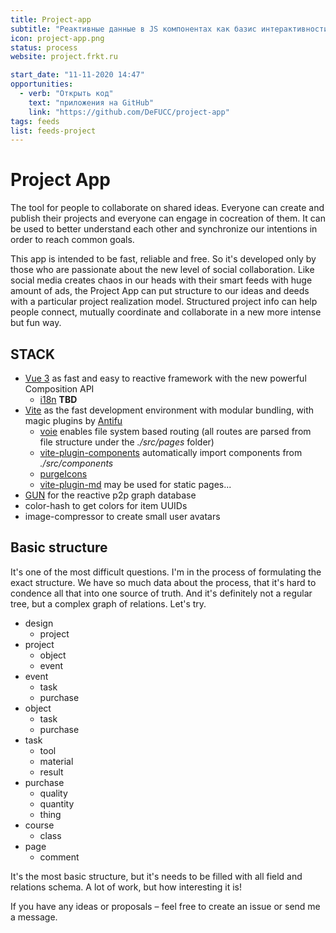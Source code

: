 ```yaml
---
title: Project-app
subtitle: "Реактивные данные в JS компонентах как базис интерактивности веб-приложения"
icon: project-app.png
status: process
website: project.frkt.ru

start_date: "11-11-2020 14:47"
opportunities:
  - verb: "Открыть код"
    text: "приложения на GitHub"
    link: "https://github.com/DeFUCC/project-app"
tags: feeds
list: feeds-project
---
```


# Project App

The tool for people to collaborate on shared ideas. Everyone can create and publish their projects and everyone can engage in cocreation of them. It can be used to better understand each other and synchronize our intentions in order to reach common goals.

This app is intended to be fast, reliable and free. So it's developed only by those who are passionate about the new level of social collaboration. Like social media creates chaos in our heads with their smart feeds with huge amount of ads, the Project App can put structure to our ideas and deeds with a particular project realization model. Structured project info can help people connect, mutually coordinate and collaborate in a new more intense but fun way.

## STACK

- [Vue 3](https://v3.vuejs.org/) as fast and easy to reactive framework with the new powerful Composition API
  - [i18n](https://vue-i18n-next.intlify.dev/advanced/composition.html#basic-usage) **TBD**
- [Vite](https://github.com/vitejs/vite) as the fast development environment with modular bundling, with magic plugins by [Antifu](https://github.com/antfu)
  - [voie](https://github.com/vamplate/vite-plugin-voie) enables file system based routing (all routes are parsed from file structure under the _./src/pages_ folder)
  - [vite-plugin-components](https://github.com/antfu/vite-plugin-components) automatically import components from _./src/components_
  - [purgeIcons](https://github.com/antfu/purge-icons)
  - [vite-plugin-md](https://github.com/antfu/vite-plugin-md) may be used for static pages...
- [GUN](https://gun.eco/) for the reactive p2p graph database
- color-hash to get colors for item UUIDs
- image-compressor to create small user avatars

## Basic structure

It's one of the most difficult questions. I'm in the process of formulating the exact structure. We have so much data about the process, that it's hard to condence all that into one source of truth. And it's definitely not a regular tree, but a complex graph of relations. Let's try.

- design
  - project
- project
  - object
  - event
- event
  - task
  - purchase
- object
  - task
  - purchase
- task
  - tool
  - material
  - result
- purchase
  - quality
  - quantity
  - thing
- course
  - class
- page
  - comment

It's the most basic structure, but it's needs to be filled with all field and relations schema. A lot of work, but how interesting it is!

If you have any ideas or proposals – feel free to create an issue or send me a message.
